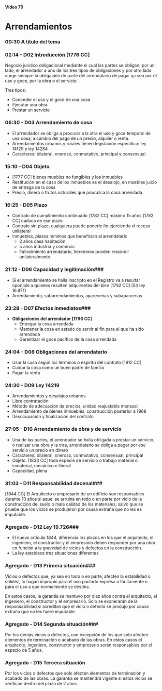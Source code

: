 **Video 79**
# Arrendamientos #

### 00:30 A título del tema ###

### 02:14 - D02 Introducción [1776 CC] ###

Negocio jurídico obligacional mediante el  cual las partes se obligan, por un lado, el arrendador a uno de los tres tipos de obligaciones y por otro lado surge siempre la obligación de parte del arrendatario de pagar ya sea por el uso y goce, por la obra o el servicio.
 
Tres tipos:

- Conceder el uso y el goce de una cosa
- Ejecutar una obra 
- Prestar un servicio

### 06:30 - D03 Arrendamiento de cosa ###

- El arrendador se obliga a procurar a la otra el uso y goce temporal de una cosa, a cambio del pago de un precio, alquiler o renta.
- Arrendamientos urbanos y rurales tienen legislación especifica: ley 14129 y ley 14284
- Caracteres: bilateral, oneroso, conmutativo, principal y consensual.




### 15:10 - D04 Objeto ###

- [1777 CC] bienes muebles no fungibles y los inmuebles
- Restitución en el caso de los inmuebles es el desalojo, en muebles juicio de entrega de la cosa
- Precio, dinero o frutos naturales que produzca la cosa arrendada

### 16:25 - D05 Plazo ###
- Contrato de cumplimiento continuado [1782 CC] máximo 15 años [1782 CC] caduca en ese plazo.
- Contrato sin plazo, cualquiera puede ponerle fin ejerciendo el receso unilateral
- Inmuebles, plazos mínimos que benefician al arrendatario
	- 2 años casa habitación
	- 5 años industria y comercio
	- Fallecimiento arrendatario, herederos pueden rescindir unilateralmente.


### 21:12 - D06 Capacidad y legitimación###

- Si el arrendamiento se halla inscripto en el Registro va a resultar oponible a quienes resulten adquirentes del bien [1792 CC] [54 ley 16.871]
- Arrendamiento, subarrendamientos, aparecerías y subaparcerías

### 23:28 - D07 Efectos inmediatos###

- **Obligaciones del arrendador [1796 CC]**
	- Entregar la cosa arrendada
	- Mantener la cosa en estado de servir al fin para el que ha sido arrendada
	- Garantizar el goce pacífico de la cosa arrendada

### 24:04 - D08 Obligaciones del arrendatario ###

- Usar la cosa según los términos o espíritu del contrato [1812 CC]
- Cuidar la cosa como un buen padre de familia
- Pagar la renta

### 24:30 - D09 Ley 14219 ###

- Arrendamientos y desalojos urbanos
- Libre contratación
- Método de adecuación de precios, unidad
reajustable mensual
- Arrendamiento de bienes inmuebles, construcción posterior a 1968
- Desocupación y finalización del contrato

### 27:05 - D10 Arrendamiento de obra y de servicio ###

- Una de las partes, el arrendador se halla obligada a prestar un servicio, o realizar una obra y la otra, arrendatario se obliga a pagar por ese servicio un precio en dinero
- Caracteres: bilateral, oneroso, conmutativo, consensual, principal
- Objeto: [1833 CC] toda especie de servicio o trabajo material o inmaterial, mecánico o liberal
- Capacidad, plena


### 31:03 - D11 Responsabilidad decenal###

[1844 CC] El Arquitecto o empresario de un edificio son responsables durante 10 años si aquel se arruina en todo o en parte por vicio de la construcción del suelo o mala calidad de los materiales, salvo que se pruebe que los vicios se produjeron por causa extraña que no les es imputable.

### Agregado - D12 Ley 19.726###

- El nuevo artículo 1844, diferencia los plazos en los que el arquitecto, el ingeniero, el constructor y el empresario deben responder por una obra en función a la gravedad de
vicios y defectos en la construcción.
- La ley establece tres situaciones diferentes

### Agregado -  D13 Primera situación###

Vicios o defectos que, ya sea en todo o en parte, afecten la estabilidad o solidez, lo hagan impropio para el uso pactado expresa o tácitamente o para el uso a que normalmente se destina.

En estos casos, la garantía se mantuvo por diez años contra el arquitecto, el ingeniero, el constructor y el
empresario. Solo se exonerarán de la responsabilidad si acreditan que el vicio o defecto se produjo por causa extraña que no les fuere imputable.

### Agregado - D14 Segunda situación###

Por los demás vicios o defectos, con excepción de los que solo afecten elementos de terminación o acabado de las obras. En estos casos el arquitecto, ingeniero, constructor y
empresario serán responsables por el espacio de 5 años.

### Agregado - D15 Tercera situación ###

Por los vicios o defectos que solo afecten elementos de terminación y acabado de las obras. La garantía se mantendrá vigente si estos vicios se verifican dentro del plazo de 2
años.